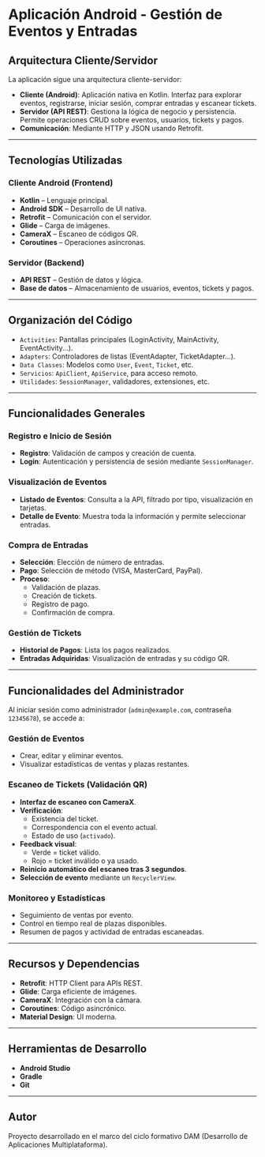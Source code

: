 # Aplicación Android - Gestión de Eventos y Entradas

## Arquitectura Cliente/Servidor

La aplicación sigue una arquitectura cliente-servidor:

- **Cliente (Android)**: Aplicación nativa en Kotlin. Interfaz para explorar eventos, registrarse, iniciar sesión, comprar entradas y escanear tickets.
- **Servidor (API REST)**: Gestiona la lógica de negocio y persistencia. Permite operaciones CRUD sobre eventos, usuarios, tickets y pagos.
- **Comunicación**: Mediante HTTP y JSON usando Retrofit.

---

## Tecnologías Utilizadas

### Cliente Android (Frontend)

- **Kotlin** – Lenguaje principal.
- **Android SDK** – Desarrollo de UI nativa.
- **Retrofit** – Comunicación con el servidor.
- **Glide** – Carga de imágenes.
- **CameraX** – Escaneo de códigos QR.
- **Coroutines** – Operaciones asíncronas.

### Servidor (Backend)

- **API REST** – Gestión de datos y lógica.
- **Base de datos** – Almacenamiento de usuarios, eventos, tickets y pagos.

---

## Organización del Código

- `Activities`: Pantallas principales (LoginActivity, MainActivity, EventActivity...).
- `Adapters`: Controladores de listas (EventAdapter, TicketAdapter...).
- `Data Classes`: Modelos como `User`, `Event`, `Ticket`, etc.
- `Servicios`: `ApiClient`, `ApiService`, para acceso remoto.
- `Utilidades`: `SessionManager`, validadores, extensiones, etc.

---

## Funcionalidades Generales

### Registro e Inicio de Sesión

- **Registro**: Validación de campos y creación de cuenta.
- **Login**: Autenticación y persistencia de sesión mediante `SessionManager`.

### Visualización de Eventos

- **Listado de Eventos**: Consulta a la API, filtrado por tipo, visualización en tarjetas.
- **Detalle de Evento**: Muestra toda la información y permite seleccionar entradas.

### Compra de Entradas

- **Selección**: Elección de número de entradas.
- **Pago**: Selección de método (VISA, MasterCard, PayPal).
- **Proceso**:
  - Validación de plazas.
  - Creación de tickets.
  - Registro de pago.
  - Confirmación de compra.

### Gestión de Tickets

- **Historial de Pagos**: Lista los pagos realizados.
- **Entradas Adquiridas**: Visualización de entradas y su código QR.

---

## Funcionalidades del Administrador

Al iniciar sesión como administrador (`admin@example.com`, contraseña `12345678`), se accede a:

### Gestión de Eventos

- Crear, editar y eliminar eventos.
- Visualizar estadísticas de ventas y plazas restantes.

### Escaneo de Tickets (Validación QR)

- **Interfaz de escaneo con CameraX**.
- **Verificación**:
  - Existencia del ticket.
  - Correspondencia con el evento actual.
  - Estado de uso (`activado`).
- **Feedback visual**:
  - Verde = ticket válido.
  - Rojo = ticket inválido o ya usado.
- **Reinicio automático del escaneo tras 3 segundos**.
- **Selección de evento** mediante un `RecyclerView`.

### Monitoreo y Estadísticas

- Seguimiento de ventas por evento.
- Control en tiempo real de plazas disponibles.
- Resumen de pagos y actividad de entradas escaneadas.

---

## Recursos y Dependencias

- **Retrofit**: HTTP Client para APIs REST.
- **Glide**: Carga eficiente de imágenes.
- **CameraX**: Integración con la cámara.
- **Coroutines**: Código asincrónico.
- **Material Design**: UI moderna.

---

## Herramientas de Desarrollo

- **Android Studio**
- **Gradle**
- **Git**

---

## Autor

Proyecto desarrollado en el marco del ciclo formativo DAM (Desarrollo de Aplicaciones Multiplataforma).
